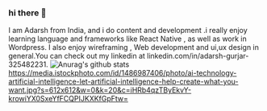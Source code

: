 ### hi there 👋 
I am Adarsh from India, and i do content and development .i really enjoy learning language and frameworks like React Native , as well as  work in Wordpress.
I also enjoy wireframing , Web development and ui,ux  design in general.You can check out my linkedin at linkedin.com/in/adarsh-gurjar-325482231.
![Anurag's github stats](https://github-readme-stats.vercel.app/api?username=adarshkumarc )
https://media.istockphoto.com/id/1486987406/photo/ai-technology-artificial-intelligence-let-artificial-intelligence-help-create-what-you-want.jpg?s=612x612&w=0&k=20&c=iHRb4qzTByEkvY-krowiYX0SxeYfFCQPIJKXKfGpFtw=
